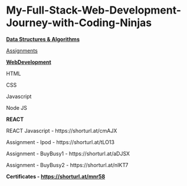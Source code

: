 # My-Full-Stack-Web-Development-Journey-with-Coding-Ninjas

<b><u>Data Structures & Algorithms</u></b>


<u>Assignments</u>

<b><u>WebDevelopment</u></b>

<p>
  HTML
</p>

<p>
  CSS
</p>

<p>
  Javascript 
</p>

<p>
  Node JS
</p>

<b> REACT </b>
<p>
  REACT Javascript - https://shorturl.at/cmAJX
</p>

<p>
  Assignment - Ipod - https://shorturl.at/tLO13
</p>
<p>
  Assignment - BuyBusy1 - https://shorturl.at/aDJSX
</p>
<p>
  Assignment - BuyBusy2 - https://shorturl.at/nIKT7
</p>

<b> Certificates - https://shorturl.at/mnr58 </b>
